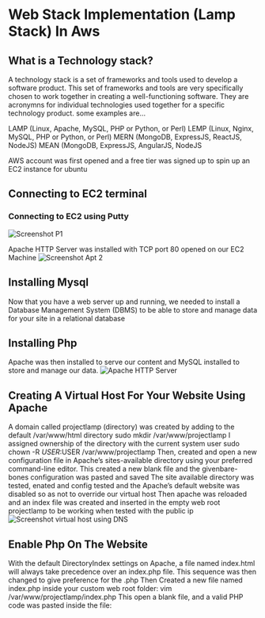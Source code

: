 # Web Stack Implementation (Lamp Stack) In Aws
## What is a Technology stack?
A technology stack is a set of frameworks and tools used to develop a software product. This set of frameworks and tools are very specifically chosen to work together in creating a well-functioning software. They are acronymns for individual technologies used together for a specific technology product. some examples are…

LAMP (Linux, Apache, MySQL, PHP or Python, or Perl)
LEMP (Linux, Nginx, MySQL, PHP or Python, or Perl)
MERN (MongoDB, ExpressJS, ReactJS, NodeJS)
MEAN (MongoDB, ExpressJS, AngularJS, NodeJS

AWS account was first opened and a free tier was signed up to spin up an EC2 instance for ubuntu

## Connecting to EC2 terminal
### Connecting to EC2 using Putty
![Screenshot P1](https://user-images.githubusercontent.com/87065881/125520475-8625ca30-bdee-4ec6-b934-0817e44786cb.png)

Apache HTTP Server was installed with TCP port 80 opened on our EC2 Machine
![Screenshot Apt 2](https://user-images.githubusercontent.com/87065881/125520962-e334d5a1-3f7e-4ed5-b010-bbc116baec56.png)

## Installing Mysql
Now that you have a web server up and running, we needed to install a Database Management System (DBMS) to be able to store and manage data for your site in a relational database
## Installing Php
Apache was then installed to serve our content and MySQL installed to store and manage our data.
![Apache HTTP Server](https://user-images.githubusercontent.com/87065881/125523598-07910d04-62da-43fc-9b8e-84834f2c1d26.png)

## Creating A Virtual Host For Your Website Using Apache
A domain called projectlamp (directory) was created by adding to the default /var/www/html directory
sudo mkdir /var/www/projectlamp
I assigned ownership of the directory with the current system user
sudo chown -R $USER:$USER /var/www/projectlamp
Then, created and open a new configuration file in Apache’s sites-available directory using your preferred command-line editor.
This created a new blank file and the givenbare-bones configuration was pasted and saved
The site available directory was tested, enated and config tested and the Apache’s default website was disabled so as not to override our virtual host 
Then apache was reloaded and an index file was created and inserted in the empty web root projectlamp to be working when tested with the public ip
![Screenshot virtual host using DNS](https://user-images.githubusercontent.com/87065881/125526377-1c284df8-c53d-43c1-bd1f-e78d6166e485.png)
## Enable Php On The Website
With the default DirectoryIndex settings on Apache, a file named index.html will always take precedence over an index.php file.
This sequence was then changed to give preference for the .php
Then Created a new file named index.php inside your custom web root folder:
vim /var/www/projectlamp/index.php
This open a blank file, and a valid PHP code was pasted inside the file:

<?php
phpinfo();
When it was saved and the website refreshed the php showed up as seen below 
![Screenshot PhP version](https://user-images.githubusercontent.com/87065881/125527065-21858683-c3f5-4340-ae95-3f2722f59831.png)
Aterwards the command sudo rm /var/www/projectlamp/index.php was used to remove the file as it showed the information of PHP environment and our Ubuntu server.
